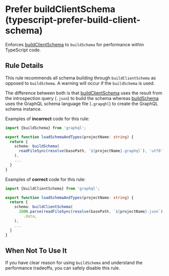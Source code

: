 # Prefer buildClientSchema (typescript-prefer-build-client-schema)

Enforces [buildClientSchema](https://graphql.org/graphql-js/utilities/#buildclientschema) to `buildSchema` for performance within TypeScript code.

## Rule Details

This rule recommends all schema building through `buildClientSchema` as opposed to `buildSchema`. A warning will occur if the `buildSchema` is used.

The difference between both is that [buildClientSchema](https://graphql.org/graphql-js/utilities/#buildclientschema) uses the result from the introspection query (`.json`) to build the schema whereas [buildSchema](https://graphql.org/graphql-js/utilities/#buildschema) uses the GraphQL schema language file (`.grapqhl`) to create the GraphQL schema instance.

Examples of **incorrect** code for this rule:

```ts
import {buildSchema} from 'graphql';

export function loadSchemaAndTypes(projectName: string) {
  return {
    schema: buildSchema(
      readFileSync(resolve(basePath, `${projectName}.graphql`), 'utf8'),
    ),
    ...
  }
}
```

Examples of **correct** code for this rule:

```ts
import {buildClientSchema} from 'graphql';

export function loadSchemaAndTypes(projectName: string) {
  return {
    schema: buildClientSchema(
      JSON.parse(readFileSync(resolve(basePath, `${projectName}.json`), 'utf8'))
        .data,
    ),
    ...
  }
}
```

## When Not To Use It

If you have clear reason for using `buildSchema` and understand the performance tradeoffs, you can safely disable this rule.
